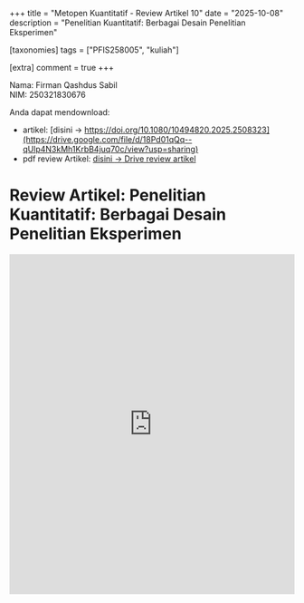 +++
title = "Metopen Kuantitatif - Review Artikel 10"
date = "2025-10-08"
description = "Penelitian Kuantitatif: Berbagai Desain Penelitian Eksperimen"

[taxonomies]
tags = ["PFIS258005", "kuliah"]

[extra]
comment = true
+++

Nama: Firman Qashdus Sabil\
NIM: 250321830676

Anda dapat mendownload:
- artikel: [disini $\rightarrow$ https://doi.org/10.1080/10494820.2025.2508323](https://drive.google.com/file/d/18Pd01qQq--qUlp4N3kMh1KrbB4juq70c/view?usp=sharing)
- pdf review Artikel: [disini $\rightarrow$ Drive review artikel](https://drive.google.com/file/d/1XneF0jsK1qIlEhgi_H3WGObKENb2ozHR/view?usp=sharing)

# Review Artikel: Penelitian Kuantitatif: Berbagai Desain Penelitian Eksperimen
<iframe src="https://drive.google.com/file/d/1XneF0jsK1qIlEhgi_H3WGObKENb2ozHR/preview" width="100%" height="600" allow="autoplay" frameborder="0"></iframe>
